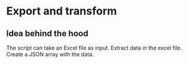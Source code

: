 # Export and transform

## Idea behind the hood

The script can take an Excel file as input.
Extract data in the excel file.
Create a JSON array with the data.
